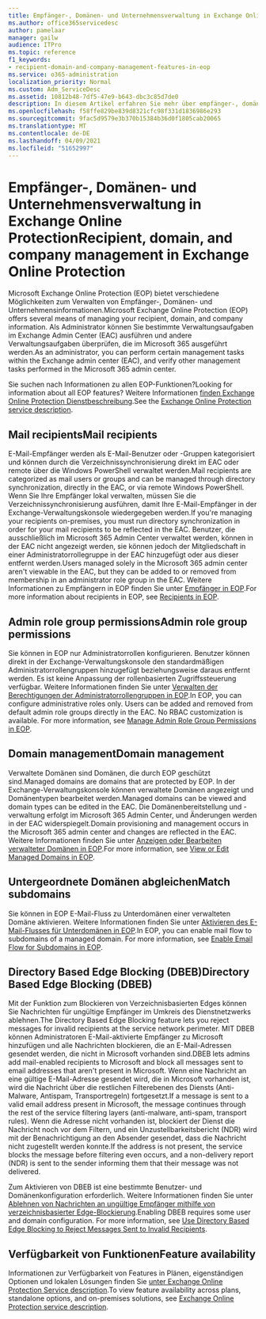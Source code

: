 ```yaml
---
title: Empfänger-, Domänen- und Unternehmensverwaltung in Exchange Online Protection
ms.author: office365servicedesc
author: pamelaar
manager: gailw
audience: ITPro
ms.topic: reference
f1_keywords:
- recipient-domain-and-company-management-features-in-eop
ms.service: o365-administration
localization_priority: Normal
ms.custom: Adm_ServiceDesc
ms.assetid: 10812b48-7df5-47e9-b643-dbc3c85d7de0
description: In diesem Artikel erfahren Sie mehr über empfänger-, domänen- und unternehmensverwaltung in Microsoft Exchange Online Protection (EOP).
ms.openlocfilehash: f58ffe829be839d8321cfc98f331d1836986e293
ms.sourcegitcommit: 9fac5d9579e3b370b15384b36d0f1805cab20065
ms.translationtype: MT
ms.contentlocale: de-DE
ms.lasthandoff: 04/09/2021
ms.locfileid: "51652997"
---
```

# <a name="recipient-domain-and-company-management-in-exchange-online-protection"></a><span data-ttu-id="01a4c-103">Empfänger-, Domänen- und Unternehmensverwaltung in Exchange Online Protection</span><span class="sxs-lookup"><span data-stu-id="01a4c-103">Recipient, domain, and company management in Exchange Online Protection</span></span>

<span data-ttu-id="01a4c-104">Microsoft Exchange Online Protection (EOP) bietet verschiedene Möglichkeiten zum Verwalten von Empfänger-, Domänen- und Unternehmensinformationen.</span><span class="sxs-lookup"><span data-stu-id="01a4c-104">Microsoft Exchange Online Protection (EOP) offers several means of managing your recipient, domain, and company information.</span></span> <span data-ttu-id="01a4c-105">Als Administrator können Sie bestimmte Verwaltungsaufgaben im Exchange Admin Center (EAC) ausführen und andere Verwaltungsaufgaben überprüfen, die im Microsoft 365 ausgeführt werden.</span><span class="sxs-lookup"><span data-stu-id="01a4c-105">As an administrator, you can perform certain management tasks within the Exchange admin center (EAC), and verify other management tasks performed in the Microsoft 365 admin center.</span></span>
  
<span data-ttu-id="01a4c-106">Sie suchen nach Informationen zu allen EOP-Funktionen?</span><span class="sxs-lookup"><span data-stu-id="01a4c-106">Looking for information about all EOP features?</span></span> <span data-ttu-id="01a4c-107">Weitere Informationen [finden Exchange Online Protection Dienstbeschreibung](exchange-online-protection-service-description.md).</span><span class="sxs-lookup"><span data-stu-id="01a4c-107">See the [Exchange Online Protection service description](exchange-online-protection-service-description.md).</span></span>
  
## <a name="mail-recipients"></a><span data-ttu-id="01a4c-108">Mail recipients</span><span class="sxs-lookup"><span data-stu-id="01a4c-108">Mail recipients</span></span>

<span data-ttu-id="01a4c-109">E-Mail-Empfänger werden als E-Mail-Benutzer oder -Gruppen kategorisiert und können durch die Verzeichnissynchronisierung direkt im EAC oder remote über die Windows PowerShell verwaltet werden.</span><span class="sxs-lookup"><span data-stu-id="01a4c-109">Mail recipients are categorized as mail users or groups and can be managed through directory synchronization, directly in the EAC, or via remote Windows PowerShell.</span></span> <span data-ttu-id="01a4c-110">Wenn Sie Ihre Empfänger lokal verwalten, müssen Sie die Verzeichnissynchronisierung ausführen, damit Ihre E-Mail-Empfänger in der Exchange-Verwaltungskonsole wiedergegeben werden.</span><span class="sxs-lookup"><span data-stu-id="01a4c-110">If you're managing your recipients on-premises, you must run directory synchronization in order for your mail recipients to be reflected in the EAC.</span></span> <span data-ttu-id="01a4c-111">Benutzer, die ausschließlich im Microsoft 365 Admin Center verwaltet werden, können in der EAC nicht angezeigt werden, sie können jedoch der Mitgliedschaft in einer Administratorrollegruppe in der EAC hinzugefügt oder aus dieser entfernt werden.</span><span class="sxs-lookup"><span data-stu-id="01a4c-111">Users managed solely in the Microsoft 365 admin center aren't viewable in the EAC, but they can be added to or removed from membership in an administrator role group in the EAC.</span></span> <span data-ttu-id="01a4c-112">Weitere Informationen zu Empfängern in EOP finden Sie unter [Empfänger in EOP](/microsoft-365/security/office-365-security/manage-recipients-in-eop).</span><span class="sxs-lookup"><span data-stu-id="01a4c-112">For more information about recipients in EOP, see [Recipients in EOP](/microsoft-365/security/office-365-security/manage-recipients-in-eop).</span></span>
  
## <a name="admin-role-group-permissions"></a><span data-ttu-id="01a4c-113">Admin role group permissions</span><span class="sxs-lookup"><span data-stu-id="01a4c-113">Admin role group permissions</span></span>

<span data-ttu-id="01a4c-p104">Sie können in EOP nur Administratorrollen konfigurieren. Benutzer können direkt in der Exchange-Verwaltungskonsole den standardmäßigen Administratorrollengruppen hinzugefügt beziehungsweise daraus entfernt werden. Es ist keine Anpassung der rollenbasierten Zugriffssteuerung verfügbar. Weitere Informationen finden Sie unter [Verwalten der Berechtigungen der Administratorrollengruppen in EOP](/microsoft-365/security/office-365-security/manage-admin-role-group-permissions-in-eop).</span><span class="sxs-lookup"><span data-stu-id="01a4c-p104">In EOP, you can configure administrative roles only. Users can be added and removed from default admin role groups directly in the EAC. No RBAC customization is available. For more information, see [Manage Admin Role Group Permissions in EOP](/microsoft-365/security/office-365-security/manage-admin-role-group-permissions-in-eop).</span></span>
  
## <a name="domain-management"></a><span data-ttu-id="01a4c-118">Domain management</span><span class="sxs-lookup"><span data-stu-id="01a4c-118">Domain management</span></span>

<span data-ttu-id="01a4c-119">Verwaltete Domänen sind Domänen, die durch EOP geschützt sind.</span><span class="sxs-lookup"><span data-stu-id="01a4c-119">Managed domains are domains that are protected by EOP.</span></span> <span data-ttu-id="01a4c-120">In der Exchange-Verwaltungskonsole können verwaltete Domänen angezeigt und Domänentypen bearbeitet werden.</span><span class="sxs-lookup"><span data-stu-id="01a4c-120">Managed domains can be viewed and domain types can be edited in the EAC.</span></span> <span data-ttu-id="01a4c-121">Die Domänenbereitstellung und -verwaltung erfolgt im Microsoft 365 Admin Center, und Änderungen werden in der EAC widerspiegelt.</span><span class="sxs-lookup"><span data-stu-id="01a4c-121">Domain provisioning and management occurs in the Microsoft 365 admin center and changes are reflected in the EAC.</span></span> <span data-ttu-id="01a4c-122">Weitere Informationen finden Sie unter [Anzeigen oder Bearbeiten verwalteter Domänen in EOP](/microsoft-365/security/office-365-security/exchange-online-protection-overview).</span><span class="sxs-lookup"><span data-stu-id="01a4c-122">For more information, see [View or Edit Managed Domains in EOP](/microsoft-365/security/office-365-security/exchange-online-protection-overview).</span></span>
  
## <a name="match-subdomains"></a><span data-ttu-id="01a4c-123">Untergeordnete Domänen abgleichen</span><span class="sxs-lookup"><span data-stu-id="01a4c-123">Match subdomains</span></span>

<span data-ttu-id="01a4c-p106">Sie können in EOP E-Mail-Fluss zu Unterdomänen einer verwalteten Domäne aktivieren. Weitere Informationen finden Sie unter [Aktivieren des E-Mail-Flusses für Unterdomänen in EOP](/microsoft-365/security/office-365-security/mail-flow-in-eop).</span><span class="sxs-lookup"><span data-stu-id="01a4c-p106">In EOP, you can enable mail flow to subdomains of a managed domain. For more information, see [Enable Email Flow for Subdomains in EOP](/microsoft-365/security/office-365-security/mail-flow-in-eop).</span></span> 
  
## <a name="directory-based-edge-blocking-dbeb"></a><span data-ttu-id="01a4c-126">Directory Based Edge Blocking (DBEB)</span><span class="sxs-lookup"><span data-stu-id="01a4c-126">Directory Based Edge Blocking (DBEB)</span></span>

<span data-ttu-id="01a4c-127">Mit der Funktion zum Blockieren von Verzeichnisbasierten Edges können Sie Nachrichten für ungültige Empfänger im Umkreis des Dienstnetzwerks ablehnen.</span><span class="sxs-lookup"><span data-stu-id="01a4c-127">The Directory Based Edge Blocking feature lets you reject messages for invalid recipients at the service network perimeter.</span></span> <span data-ttu-id="01a4c-128">MIT DBEB können Administratoren E-Mail-aktivierte Empfänger zu Microsoft hinzufügen und alle Nachrichten blockieren, die an E-Mail-Adressen gesendet werden, die nicht in Microsoft vorhanden sind.</span><span class="sxs-lookup"><span data-stu-id="01a4c-128">DBEB lets admins add mail-enabled recipients to Microsoft and block all messages sent to email addresses that aren't present in Microsoft.</span></span> <span data-ttu-id="01a4c-129">Wenn eine Nachricht an eine gültige E-Mail-Adresse gesendet wird, die in Microsoft vorhanden ist, wird die Nachricht über die restlichen Filterebenen des Diensts (Anti-Malware, Antispam, Transportregeln) fortgesetzt.</span><span class="sxs-lookup"><span data-stu-id="01a4c-129">If a message is sent to a valid email address present in Microsoft, the message continues through the rest of the service filtering layers (anti-malware, anti-spam, transport rules).</span></span> <span data-ttu-id="01a4c-130">Wenn die Adresse nicht vorhanden ist, blockiert der Dienst die Nachricht noch vor dem Filtern, und ein Unzustellbarkeitsbericht (NDR) wird mit der Benachrichtigung an den Absender gesendet, dass die Nachricht nicht zugestellt werden konnte.</span><span class="sxs-lookup"><span data-stu-id="01a4c-130">If the address is not present, the service blocks the message before filtering even occurs, and a non-delivery report (NDR) is sent to the sender informing them that their message was not delivered.</span></span> 
  
<span data-ttu-id="01a4c-p108">Zum Aktivieren von DBEB ist eine bestimmte Benutzer- und Domänenkonfiguration erforderlich. Weitere Informationen finden Sie unter [Ablehnen von Nachrichten an ungültige Empfänger mithilfe von verzeichnisbasierter Edge-Blockierung](/exchange/mail-flow-best-practices/use-directory-based-edge-blocking).</span><span class="sxs-lookup"><span data-stu-id="01a4c-p108">Enabling DBEB requires some user and domain configuration. For more information, see [Use Directory Based Edge Blocking to Reject Messages Sent to Invalid Recipients](/exchange/mail-flow-best-practices/use-directory-based-edge-blocking).</span></span>
  
## <a name="feature-availability"></a><span data-ttu-id="01a4c-133">Verfügbarkeit von Funktionen</span><span class="sxs-lookup"><span data-stu-id="01a4c-133">Feature availability</span></span>

<span data-ttu-id="01a4c-134">Informationen zur Verfügbarkeit von Features in Plänen, eigenständigen Optionen und lokalen Lösungen finden Sie [unter Exchange Online Protection Service description](exchange-online-protection-service-description.md).</span><span class="sxs-lookup"><span data-stu-id="01a4c-134">To view feature availability across plans, standalone options, and on-premises solutions, see [Exchange Online Protection service description](exchange-online-protection-service-description.md).</span></span>